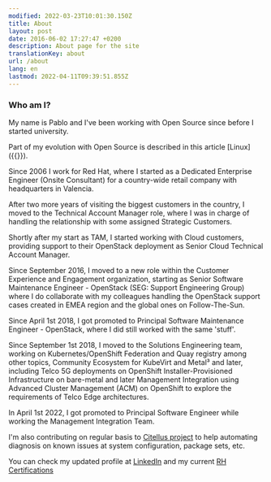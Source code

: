 ```yaml
---
modified: 2022-03-23T10:01:30.150Z
title: About
layout: post
date: 2016-06-02 17:27:47 +0200
description: About page for the site
translationKey: about
url: /about
lang: en
lastmod: 2022-04-11T09:39:51.855Z
---
```


### Who am I?

My name is Pablo and I've been working with Open Source since before I started university.

Part of my evolution with Open Source is described in this article [Linux]({{<ref path="2008-06-03-mi-Evolucion-con-Linux.es.md" lang="es">}}).

Since 2006 I work for Red Hat, where I started as a Dedicated Enterprise Engineer (Onsite Consultant) for a country-wide retail company with headquarters in Valencia.

After two more years of visiting the biggest customers in the country, I moved to the Technical Account Manager role, where I was in charge of handling the relationship with some assigned Strategic Customers.

Shortly after my start as TAM, I started working with Cloud customers, providing support to their OpenStack deployment as Senior Cloud Technical Account Manager.

Since September 2016, I moved to a new role within the Customer Experience and Engagement organization, starting as Senior Software Maintenance Engineer - OpenStack (SEG: Support Engineering Group) where I do collaborate with my colleagues handling the OpenStack support cases created in EMEA region and the global ones on Follow-The-Sun.

Since April 1st 2018, I got promoted to Principal Software Maintenance Engineer - OpenStack, where I did still worked with the same 'stuff'.

Since September 1st 2018, I moved to the Solutions Engineering team, working on Kubernetes/OpenShift Federation and Quay registry among other topics, Community Ecosystem for KubeVirt and Metal³ and later, including Telco 5G deployments on OpenShift Installer-Provisioned Infrastructure on bare-metal and later Management Integration using Advanced Cluster Management (ACM) on OpenShift to explore the requirements of Telco Edge architectures.

In April 1st 2022, I got promoted to Principal Software Engineer while working the Management Integration Team.

I'm also contributing on regular basis to [Citellus project](https://risuorg.github.io) to help automating diagnosis on known issues at system configuration, package sets, etc.

You can check my updated profile at [LinkedIn](http://linkedin.com/in/iranzo) and my current [RH Certifications](https://www.redhat.com/rhtapps/certification/verify/?certId=110-215-852)
